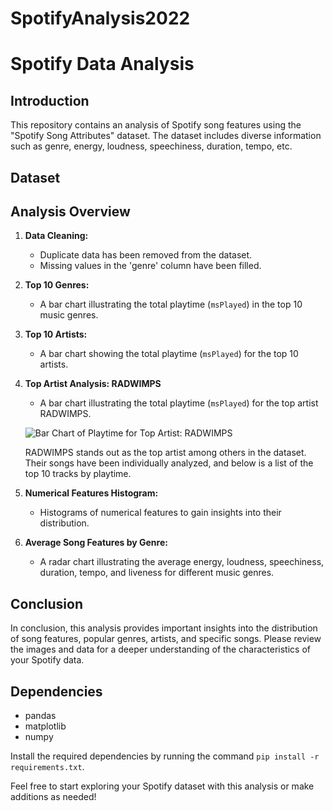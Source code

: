 # SpotifyAnalysis2022
# Spotify Data Analysis

## Introduction

This repository contains an analysis of Spotify song features using the "Spotify Song Attributes" dataset. The dataset includes diverse information such as genre, energy, loudness, speechiness, duration, tempo, etc.

## Dataset



## Analysis Overview

1. **Data Cleaning:**
   - Duplicate data has been removed from the dataset.
   - Missing values in the 'genre' column have been filled.

2. **Top 10 Genres:**
   - A bar chart illustrating the total playtime (`msPlayed`) in the top 10 music genres.



3. **Top 10 Artists:**
   - A bar chart showing the total playtime (`msPlayed`) for the top 10 artists.

  

4. **Top Artist Analysis: RADWIMPS**
   - A bar chart illustrating the total playtime (`msPlayed`) for the top artist RADWIMPS.

   ![Bar Chart of Playtime for Top Artist: RADWIMPS](images/RADWIMPS_top_artist_bar_chart.png)

   RADWIMPS stands out as the top artist among others in the dataset. Their songs have been individually analyzed, and below is a list of the top 10 tracks by playtime.


5. **Numerical Features Histogram:**
   - Histograms of numerical features to gain insights into their distribution.



6. **Average Song Features by Genre:**
   - A radar chart illustrating the average energy, loudness, speechiness, duration, tempo, and liveness for different music genres.

## Conclusion

In conclusion, this analysis provides important insights into the distribution of song features, popular genres, artists, and specific songs. Please review the images and data for a deeper understanding of the characteristics of your Spotify data.



## Dependencies

- pandas
- matplotlib
- numpy

Install the required dependencies by running the command `pip install -r requirements.txt`.

Feel free to start exploring your Spotify dataset with this analysis or make additions as needed!
